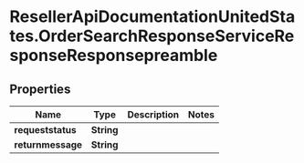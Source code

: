 # ResellerApiDocumentationUnitedStates.OrderSearchResponseServiceResponseResponsepreamble

## Properties

Name | Type | Description | Notes
------------ | ------------- | ------------- | -------------
**requeststatus** | **String** |  | 
**returnmessage** | **String** |  | 



